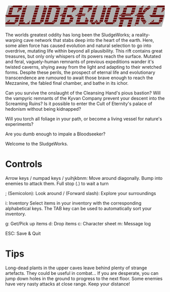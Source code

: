 ![sludgeworks_logo](assets/logo.png)

The worlds greatest oddity has long been the SludgeWorks; a reality-warping cave network that stabs deep into the 
heart of the earth. 
Here, some alien force has caused evolution and natural selection to go into overdrive, mutating life within beyond 
all plausibility. 
This rift contains great treasures, but only only whispers of its powers reach the surface. 
Mutated and feral, vaguely-human remnants of previous expeditions wander it's twisted caverns, 
shying away from the light and adapting to their wretched forms. 
Despite these perils, the prospect of eternal life and evolutionary transcendence are rumoured to await those 
brave enough to reach the Mezzanine, the fabled final chamber, and bathe in its ichor.

Can you survive the onslaught of the Cleansing Hand's pious bastion? 
Will the vampyric remnants of the Kyvan Company prevent your descent into the Screaming Ruins? 
Is it possible to enter the Cult of Eternity's palace of hedonism without being kidnapped? 

Will you torch all foliage in your path, or become a living vessel for nature's experiments?

Are you dumb enough to impale a Bloodseeker?

Welcome to the SludgeWorks.

# Controls
Arrow keys / numpad keys / yuihjkbnm: Move around diagonally.
Bump into enemies to attack them. Full stop (.) to wait a turn

; (Semicolon): Look around
/ (Forward slash): Explore your surroundings

i: Inventory
Select items in your inventory with the corresponding alphabetical keys.
The TAB key can be used to automatically sort your inventory.

g: Get/Pick up items
d: Drop items
c: Character sheet
m: Message log

ESC: Save & Quit

# Tips
Long-dead plants in the upper caves leave behind plenty of strange artefacts. They could be useful in combat...
If you are desperate, you can jump down holes in the ground to progress to the next floor.
Some enemies have very nasty attacks at close range. Keep your distance!

